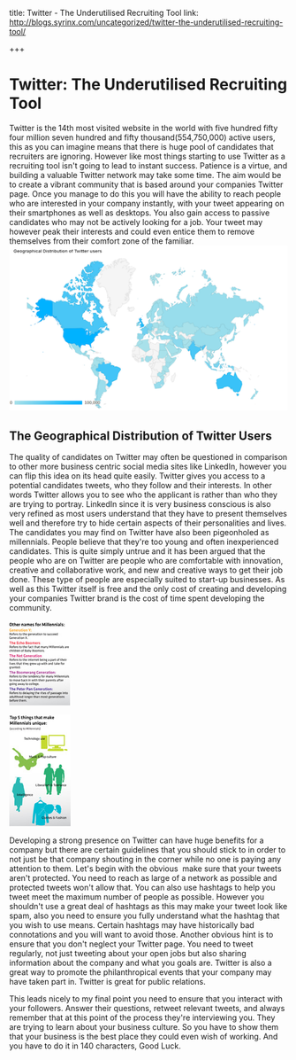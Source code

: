 title: Twitter - The Underutilised Recruiting Tool
link: http://blogs.syrinx.com/uncategorized/twitter-the-underutilised-recruiting-tool/

+++


# Twitter: The Underutilised Recruiting Tool

Twitter is the 14th most visited website in the world with five hundred fifty four million seven hundred and fifty thousand(554,750,000) active users, this as you can imagine means that there is huge pool of candidates that recruiters are ignoring. However like most things starting to use Twitter as a recruiting tool isn't going to lead to instant success. Patience is a virtue, and building a valuable Twitter network may take some time. The aim would be to create a vibrant community that is based around your companies Twitter page. Once you manage to do this you will have the ability to reach people who are interested in your company instantly, with your tweet appearing on their smartphones as well as desktops. You also gain access to passive candidates who may not be actively looking for a job. Your tweet may however peak their interests and could even entice them to remove themselves from their comfort zone of the familiar.                                 
![The Geographical Distribution of Twitter Users](/assets/img/blog/heatmap.png)

## The Geographical Distribution of Twitter Users

The quality of candidates on Twitter may often be questioned in comparison to other more business centric social media sites like LinkedIn, however you can flip this idea on its head quite easily. Twitter gives you access to a potential candidates tweets, who they follow and their interests. In other words Twitter allows you to see who the applicant is rather than who they are trying to portray. LinkedIn since it is very business conscious is also very refined as most users understand that they have to present themselves well and therefore try to hide certain aspects of their personalities and lives. The candidates you may find on Twitter have also been pigeonholed as millennials. People believe that they're too young and often inexperienced candidates. This is quite simply untrue and it has been argued that the people who are on Twitter are people who are comfortable with innovation, creative and collaborative work, and new and creative ways to get their job done. These type of people are especially suited to start-up businesses. As well as this Twitter itself is free and the only cost of creating and developing your companies Twitter brand is the cost of time spent developing the community.

![Millennials Other Names](/assets/img/blog/millennials-names.png)

![About Millennials](/assets/img/blog/millennial-things.png)

Developing a strong presence on Twitter can have huge benefits for a company but there are certain guidelines that you should stick to in order to not just be that company shouting in the corner while no one is paying any attention to them. Let's begin with the obvious  make sure that your tweets aren't protected. You need to reach as large of a network as possible and protected tweets won't allow that. You can also use hashtags to help you tweet meet the maximum number of people as possible. However you shouldn't use a great deal of hashtags as this may make your tweet look like spam, also you need to ensure you fully understand what the hashtag that you wish to use means. Certain hashtags may have historically bad connotations and you will want to avoid those. Another obvious hint is to ensure that you don't neglect your Twitter page. You need to tweet regularly, not just tweeting about your open jobs but also sharing information about the company and what you goals are. Twitter is also a great way to promote the philanthropical events that your company may have taken part in. Twitter is great for public relations.

This leads nicely to my final point you need to ensure that you interact with your followers. Answer their questions, retweet relevant tweets, and always remember that at this point of the process they're interviewing you. They are trying to learn about your business culture. So you have to show them that your business is the best place they could even wish of working. And you have to do it in 140 characters, Good Luck.
